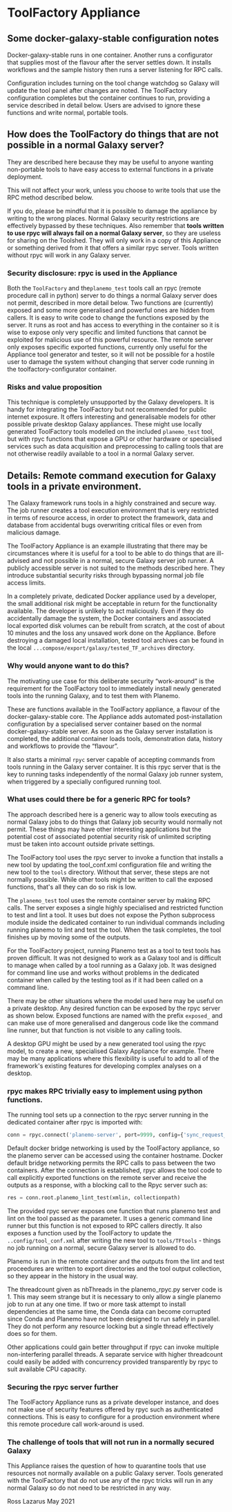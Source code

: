 # ToolFactory Appliance

## Some docker-galaxy-stable configuration notes

Docker-galaxy-stable runs in one container. Another runs a configurator that supplies most of the flavour after the server settles down. It
installs workflows and the sample history then runs a server listening for RPC calls.

Configuration includes turning on the tool change watchdog so Galaxy will update the tool panel after changes are noted.
The ToolFactory configuration completes but the container continues to run, providing a service described in detail below.
Users are advised to ignore these functions and write normal, portable tools.

## How does the ToolFactory do things that are not possible in a normal Galaxy server?

They are described here because they may be useful to anyone wanting non-portable tools to have easy access to external functions in a private deployment.

This will not affect your work, unless you choose to write tools that use the RPC method described below.

If you do, please be mindful that it is possible to damage the appliance
by writing to the wrong places. Normal Galaxy security restrictions are effectively bypassed by these techniques.
Also remember that **tools written to use rpyc will always fail on a normal Galaxy server**, so they are
useless for sharing on the Toolshed. They will only work in a copy of this Appliance or something derived from it that offers a similar rpyc server. Tools written
without rpyc will work in any Galaxy server.


### Security disclosure: rpyc is used in the Appliance

Both the `ToolFactory` and the`planemo_test` tools call an rpyc (remote procedure call in python) server to do things a normal Galaxy server does not permit,
described in more detail below. Two functions are (currently) exposed and some more generalised and powerful ones are hidden from callers.
It is easy to write code to change the functions exposed by the server.
It runs as root and has access to everything in the container so it is wise to expose only very specific and limited functions that cannot be
exploited for malicious use of this powerful resource. The remote server only exposes specific exported functions, currently only useful for
the Appliance tool generator and tester, so it will not be possible for a hostile user to damage the system without changing
that server code running in the toolfactory-configurator container.

### Risks and value proposition

This technique is completely unsupported by the Galaxy developers. It is handy for integrating the ToolFactory but not recommended for
public internet exposure. It offers interesting and generalisable models for other possible private desktop Galaxy appliances. These might use
locally generated ToolFactory tools modelled on the included `planemo_test` tool, but with rpyc functions that expose a GPU or other
hardware or specialised services such as data acquisition and preprocessing to calling tools that are not otherwise readily available to a tool in a normal Galaxy server.

## Details: Remote command execution for Galaxy tools in a private environment.

The Galaxy framework runs tools in a highly constrained and secure way. The job runner creates a tool execution environment that is very restricted in terms of resource access,
in order to protect the framework, data and database from accidental bugs overwriting critical files or even from malicious damage.

The ToolFactory Appliance is an example illustrating that there may be circumstances where it is useful for a tool to be able to do things that are ill-advised and not possible
in a normal, secure Galaxy server job runner. A publicly accessible server is not suited to the methods described here. They introduce substantial security risks through
bypassing normal job file access limits.

In a completely private, dedicated Docker appliance used by a developer, the small additional risk might be acceptable in return for the functionality available.
The developer is unlikely to act maliciously. Even if they do accidentally damage the system, the Docker containers and associated local exported disk
volumes can be rebuilt from scratch, at the cost of about 10 minutes and the loss any unsaved work done on the Appliance.
Before destroying a damaged local installation, tested tool archives can be found in the local `...compose/export/galaxy/tested_TF_archives` directory.

### Why would anyone want to do this?

The motivating use case for this deliberate security “work-around” is the requirement for the ToolFactory tool to immediately
install newly generated tools into the running Galaxy, and to test them with Planemo.

These are functions available in the ToolFactory appliance, a flavour of the docker-galaxy-stable core.
The Appliance adds automated post-installation configuration by a specialised server container based on the normal docker-galaxy-stable server.
As soon as the Galaxy server installation is completed, the additional container loads tools, demonstration data, history and workflows to provide the “flavour”.

It also starts a minimal `rpyc` server capable of accepting commands from tools running in the Galaxy server container.
It is this rpyc server that is the key to running tasks independently of the normal Galaxy job runner system,
when triggered by a specially configured running tool.

### What uses could there be for a generic RPC for tools?

The approach described here is a generic way to allow tools executing as normal Galaxy jobs to do things that
Galaxy job security would normally not permit. These things may have other interesting applications
but the potential cost of associated potential security risk of unlimited scripting must be taken into account outside private settings.

The ToolFactory tool uses the rpyc server to invoke a function that installs a new tool by updating the tool_conf.xml configuration file and
writing the new tool to the `tools` directory. Without that server, these steps are not normally possible. While other tools might be
written to call the exposed functions, that's all they can do so risk is low.

The `planemo_test` tool uses the remote container server by making RPC calls.
The server exposes a single highly specialised and restricted function to test and lint a tool.
It uses but does not expose the Python subprocess module inside the dedicated container to run individual commands including
running planemo to lint and test the tool. When the task completes, the tool finishes up by moving some of the outputs.

For the ToolFactory project, running Planemo test as a tool to test tools has proven difficult.
It was not designed to work as a Galaxy tool and is difficult to manage when called by a tool running as a Galaxy job.
It was designed for command line use and works without problems in the dedicated container when called by the testing tool as if it had
been called on a command line.

There may be other situations where the model used here may be useful on a private desktop. Any desired function can be exposed by the
rpyc server as shown below. Exposed functions are named with the prefix `exposed_` and can make use of more generalised and dangerous
code like the command line runner, but that function is not visible to any calling tools.

A desktop GPU might be used by a new generated tool using the rpyc model, to create a new, specialised Galaxy Appliance for example. There may be
many applications where this flexibility is useful to add to all of the framework's existing features for developing complex analyses on a desktop.

### rpyc makes RPC trivially easy to implement using python functions.

The running tool sets up a connection to the rpyc server running in the dedicated container after rpyc is imported with:

```python
conn = rpyc.connect('planemo-server', port=9999, config={'sync_request_timeout':1200})
```

Default docker bridge networking is used by the ToolFactory appliance, so the planemo server can be accessed using the container hostname.
Docker default bridge networking permits the RPC calls to pass between the two containers.
After the connection is established, rpyc allows the tool code to call explicitly exported functions on the remote server and receive the outputs as a response,
with a blocking call to the Rpyc server such as:

```python
res = conn.root.planemo_lint_test(xmlin, collectionpath)
```

The provided rpyc server exposes one function that runs planemo test and lint on the tool passed as the parameter. It uses a generic command line
runner but this function is not exposed to RPC callers directly. It also exposes a function used by the ToolFactory to update the
`..config/tool_conf.xml` after writing the new tool to `tools/TFtools` - things no job running on a normal, secure Galaxy server is allowed to do.

Planemo is run in the remote container and the outputs from the lint and test proceedures are written to
export directories and the tool output collection, so they appear in the history in the usual way.

The threadcount given as nbThreads in the planemo_rpyc.py server code is 1. This may seem strange but it is necessary to only allow a single planemo job to run at any one time.
If two or more task attempt to install dependencies at the same time, the Conda data can become corrupted since Conda and Planemo
have not been designed to run safely in parallel. They do not perform any resource locking but a single thread effectively does so for them.

Other applications could gain better throughput if rpyc can invoke multiple non-interfering parallel threads. A separate service with higher threadcount could
easily be added with concurrency provided transparently by rpyc to suit available CPU capacity.

### Securing the rpyc server further

The ToolFactory Appliance runs as a private developer instance, and does not make use of security features offered by rpyc such as authenticated connections.
This is easy to configure for a production environment where this remote procedure call work-around is used.

### The challenge of tools that will not run in a normally secured Galaxy

This Appliance raises the question of how to quarantine tools that use resources not normally available on a public Galaxy server. Tools generated with the ToolFactory that
do not use any of the rpyc tricks will run in any normal Galaxy so do not need to be restricted in any way.

Ross Lazarus May 2021
